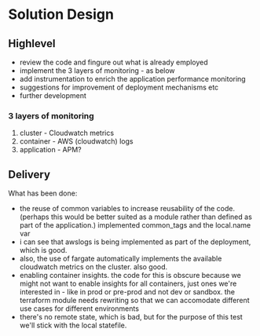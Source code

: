 # Solution Design

## Highlevel

- review the code and fingure out what is already employed
- implement the 3 layers of monitoring - as below
- add instrumentation to enrich the application performance monitoring
- suggestions for improvement of deployment mechanisms etc
- further development

### 3 layers of monitoring

1. cluster - Cloudwatch metrics
1. container - AWS (cloudwatch) logs
1. application - APM?

## Delivery

What has been done:

- the reuse of common variables to increase reusability of the code. (perhaps this would be better suited as a module rather than defined as part of the application.) implemented common_tags and the local.name var
- i can see that awslogs is being implemented as part of the deployment, which is good.
- also, the use of fargate automatically implements the available cloudwatch metrics on the cluster. also good.
- enabling container insights. the code for this is obscure because we might not want to enable insights for all containers, just ones we're interested in - like in prod or pre-prod and not dev or sandbox. the terraform module needs rewriting so that we can accomodate different use cases for different environments
- there's no remote state, which is bad, but for the purpose of this test we'll stick with the local statefile.
